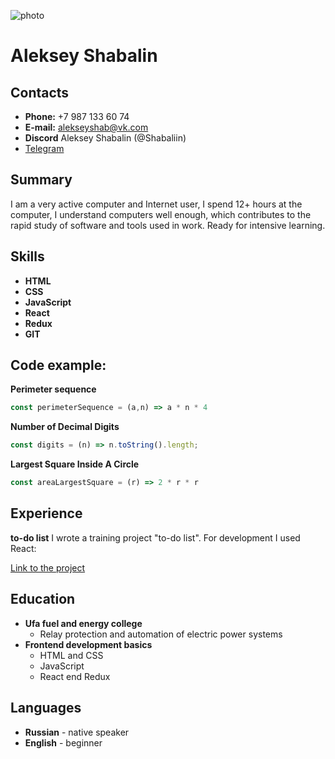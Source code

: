 ![photo](https://hhcdn.ru/photo/591937889.jpeg?t=1647332843&h=ZWy5kMU8omfG32cWc_v0lw "photo")
# Aleksey Shabalin
## Contacts
* **Phone:** +7 987 133 60 74  
* **E-mail:** alekseyshab@vk.com
* **Discord** Aleksey Shabalin (@Shabaliin)  
* [Telegram](https://t.me/alekseyshaab "https://t.me/alekseyshaab")
## Summary
I am a very active computer and Internet user, I spend 12+ hours at the computer, I understand computers well enough, which contributes to the rapid study of software and tools used in work. Ready for intensive learning.
## Skills
* **HTML**
* **CSS**
* **JavaScript**
* **React**
* **Redux**
* **GIT**
## Code example:
**Perimeter sequence**
```javascript
const perimeterSequence = (a,n) => a * n * 4
```
**Number of Decimal Digits**
```javascript
const digits = (n) => n.toString().length;
```
**Largest Square Inside A Circle**
```javascript
const areaLargestSquare = (r) => 2 * r * r
```
## Experience
**to-do list**
I wrote a training project "to-do list". For development I used React:

[Link to the project](https://github.com/Shabaliin/todo "https://github.com/Shabaliin/todo")

## Education
* **Ufa fuel and energy college**
  * Relay protection and automation of electric power systems
* **Frontend development basics**
  * HTML and CSS
  * JavaScript
  * React end Redux
## Languages
* **Russian** - native speaker
* **English** - beginner
